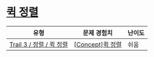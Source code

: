 # [퀵 정렬](https://https://en.codetree.ai/trails/complete/curated-cards/intro-quick-sort)

|유형|문제 경험치|난이도|
|---|---|---|
|[Trail 3 / 정렬 / 퀵 정렬](https://https://en.codetree.ai/trail-info/novice-high/)|[[Concept]퀵 정렬](https://https://en.codetree.ai/trails/complete/curated-cards/intro-quick-sort/)|쉬움|

